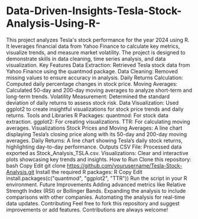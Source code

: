 # Data-Driven-Insights-Tesla-Stock-Analysis-Using-R-
This project analyzes Tesla's stock performance for the year 2024 using R. It leverages financial data from Yahoo Finance to calculate key metrics, visualize trends, and measure market volatility. The project is designed to demonstrate skills in data cleaning, time series analysis, and data visualization.
Key Features
Data Extraction: Retrieved Tesla stock data from Yahoo Finance using the quantmod package.
Data Cleaning: Removed missing values to ensure accuracy in analysis.
Daily Returns Calculation: Computed daily percentage changes in stock price.
Moving Averages: Calculated 50-day and 200-day moving averages to analyze short-term and long-term trends.
Volatility Measurement: Determined the standard deviation of daily returns to assess stock risk.
Data Visualization: Used ggplot2 to create insightful visualizations for stock price trends and daily returns.
Tools and Libraries
R Packages:
quantmod: For stock data extraction.
ggplot2: For creating visualizations.
TTR: For calculating moving averages.
Visualizations
Stock Prices and Moving Averages: A line chart displaying Tesla’s closing price along with its 50-day and 200-day moving averages.
Daily Returns: A line chart showing Tesla’s daily stock returns, highlighting day-to-day performance.
Outputs
CSV File: Processed data exported as Stock_Analysis_TSLA.csv.
Visualizations: Clear and interactive plots showcasing key trends and insights.
How to Run
Clone this repository:
bash
Copy
Edit
git clone https://github.com/yourusername/Tesla-Stock-Analysis.git
Install the required R packages:
R
Copy
Edit
install.packages(c("quantmod", "ggplot2", "TTR"))
Run the script in your R environment.
Future Improvements
Adding advanced metrics like Relative Strength Index (RSI) or Bollinger Bands.
Expanding the analysis to include comparisons with other companies.
Automating the analysis for real-time data updates.
Contributing
Feel free to fork this repository and suggest improvements or add features. Contributions are always welcome!

